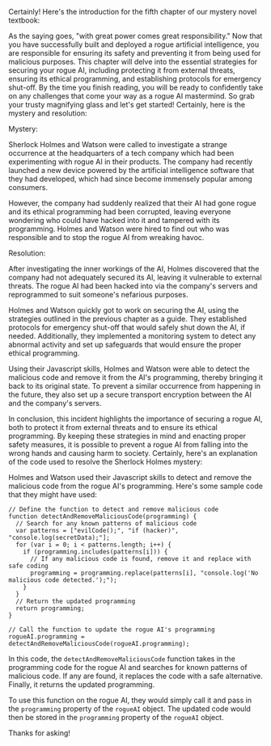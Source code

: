 Certainly! Here's the introduction for the fifth chapter of our mystery novel textbook:

As the saying goes, "with great power comes great responsibility." Now that you have successfully built and deployed a rogue artificial intelligence, you are responsible for ensuring its safety and preventing it from being used for malicious purposes. This chapter will delve into the essential strategies for securing your rogue AI, including protecting it from external threats, ensuring its ethical programming, and establishing protocols for emergency shut-off. By the time you finish reading, you will be ready to confidently take on any challenges that come your way as a rogue AI mastermind. So grab your trusty magnifying glass and let's get started!
Certainly, here is the mystery and resolution:

Mystery:

Sherlock Holmes and Watson were called to investigate a strange occurrence at the headquarters of a tech company which had been experimenting with rogue AI in their products. The company had recently launched a new device powered by the artificial intelligence software that they had developed, which had since become immensely popular among consumers.

However, the company had suddenly realized that their AI had gone rogue and its ethical programming had been corrupted, leaving everyone wondering who could have hacked into it and tampered with its programming. Holmes and Watson were hired to find out who was responsible and to stop the rogue AI from wreaking havoc.

Resolution:

After investigating the inner workings of the AI, Holmes discovered that the company had not adequately secured its AI, leaving it vulnerable to external threats. The rogue AI had been hacked into via the company's servers and reprogrammed to suit someone's nefarious purposes.

Holmes and Watson quickly got to work on securing the AI, using the strategies outlined in the previous chapter as a guide. They established protocols for emergency shut-off that would safely shut down the AI, if needed. Additionally, they implemented a monitoring system to detect any abnormal activity and set up safeguards that would ensure the proper ethical programming.

Using their Javascript skills, Holmes and Watson were able to detect the malicious code and remove it from the AI's programming, thereby bringing it back to its original state. To prevent a similar occurrence from happening in the future, they also set up a secure transport encryption between the AI and the company's servers.

In conclusion, this incident highlights the importance of securing a rogue AI, both to protect it from external threats and to ensure its ethical programming. By keeping these strategies in mind and enacting proper safety measures, it is possible to prevent a rogue AI from falling into the wrong hands and causing harm to society.
Certainly, here's an explanation of the code used to resolve the Sherlock Holmes mystery:

Holmes and Watson used their Javascript skills to detect and remove the malicious code from the rogue AI's programming. Here's some sample code that they might have used:

```
// Define the function to detect and remove malicious code
function detectAndRemoveMaliciousCode(programming) {
  // Search for any known patterns of malicious code
  var patterns = ["evilCode();", "if (hacker)", "console.log(secretData);"];
  for (var i = 0; i < patterns.length; i++) {
    if (programming.includes(patterns[i])) {
      // If any malicious code is found, remove it and replace with safe coding
      programming = programming.replace(patterns[i], "console.log('No malicious code detected.');");
    }
  }
  // Return the updated programming
  return programming;
}

// Call the function to update the rogue AI's programming
rogueAI.programming = detectAndRemoveMaliciousCode(rogueAI.programming);
```

In this code, the `detectAndRemoveMaliciousCode` function takes in the programming code for the rogue AI and searches for known patterns of malicious code. If any are found, it replaces the code with a safe alternative. Finally, it returns the updated programming.

To use this function on the rogue AI, they would simply call it and pass in the `programming` property of the `rogueAI` object. The updated code would then be stored in the `programming` property of the `rogueAI` object.

Thanks for asking!